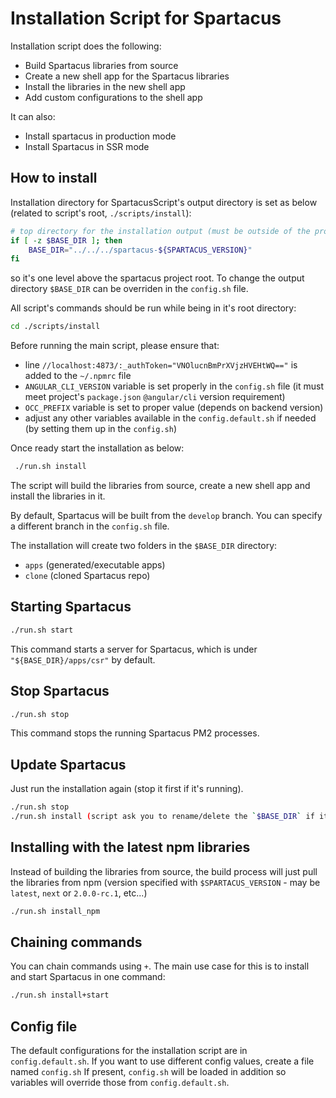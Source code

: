 # Installation Script for Spartacus

Installation script does the following:

- Build Spartacus libraries from source
- Create a new shell app for the Spartacus libraries
- Install the libraries in the new shell app
- Add custom configurations to the shell app

It can also:

- Install spartacus in production mode
- Install Spartacus in SSR mode

## How to install

Installation directory for SpartacusScript's output directory is set as below (related to script's root, `./scripts/install`):

```bash
# top directory for the installation output (must be outside of the project)
if [ -z $BASE_DIR ]; then
    BASE_DIR="../../../spartacus-${SPARTACUS_VERSION}"
fi
```

so it's one level above the spartacus project root. To change the output directory `$BASE_DIR` can be overriden in the `config.sh` file.

All script's commands should be run while being in it's root directory:

```bash
cd ./scripts/install
```

Before running the main script, please ensure that:

- line `//localhost:4873/:_authToken="VNOlucnBmPrXVjzHVEHtWQ=="` is added to the `~/.npmrc` file
- `ANGULAR_CLI_VERSION` variable is set properly in the `config.sh` file (it must meet project's `package.json` `@angular/cli` version requirement)
- `OCC_PREFIX` variable is set to proper value (depends on backend version)
- adjust any other variables available in the `config.default.sh` if needed (by setting them up in the `config.sh`)

Once ready start the installation as below:

```bash
 ./run.sh install
```

The script will build the libraries from source, create a new shell app and install the libraries in it.

By default, Spartacus will be built from the `develop` branch. You can specify a different branch in the `config.sh` file.

The installation will create two folders in the `$BASE_DIR` directory:

- `apps` (generated/executable apps)
- `clone` (cloned Spartacus repo)

## Starting Spartacus

```bash
./run.sh start
```

This command starts a server for Spartacus, which is under `"${BASE_DIR}/apps/csr"` by default.

## Stop Spartacus

```bash
./run.sh stop
```

This command stops the running Spartacus PM2 processes.

## Update Spartacus

Just run the installation again (stop it first if it's running).

```bash
./run.sh stop
./run.sh install (script ask you to rename/delete the `$BASE_DIR` if it exists)
```

## Installing with the latest npm libraries

Instead of building the libraries from source, the build process will just pull the libraries from npm (version specified with `$SPARTACUS_VERSION` - may be `latest`, `next` or `2.0.0-rc.1`, etc...)

```bash
./run.sh install_npm
```

## Chaining commands

You can chain commands using `+`. The main use case for this is to install and start Spartacus in one command:

```bash
./run.sh install+start
```

## Config file

The default configurations for the installation script are in `config.default.sh`.
If you want to use different config values, create a file named `config.sh`
If present, `config.sh` will be loaded in addition so variables will override those from `config.default.sh`.
